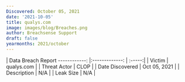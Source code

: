 ```yaml
---
Discovered: October 05, 2021
date: '2021-10-05'
title: qualys.com
image: images/blog/Breaches.png
author: Breachsense Support
draft: false
yearmonths: 2021/october
---
```



| Data Breach Report
------------:   |:-------------:    | :-----:|
| Victim    | qualys.com      | 
| Threat Actor    | CLOP      | 
| Date Discovered    | Oct 05, 2021      | 
| Description    | N/A      | 
| Leak Size    | N/A      | 

